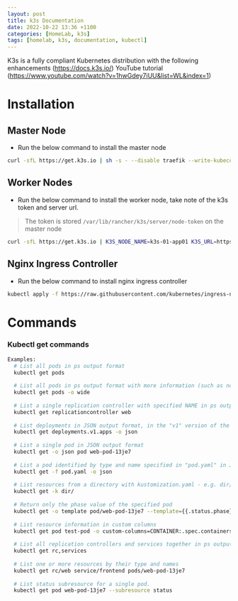 ```yaml
---
layout: post
title: k3s Documentation
date: 2022-10-22 13:36 +1100
categories: [HomeLab, k3s]
tags: [homelab, k3s, documentation, kubectl]
---
```


K3s is a fully compliant Kubernetes distribution with the following enhancements
(https://docs.k3s.io/)
YouTube tutorial (https://www.youtube.com/watch?v=1hwGdey7iUU&list=WL&index=1)

# Installation 
## Master Node 
- Run the below command to install the master node 
```bash
curl -sfL https://get.k3s.io | sh -s - --disable traefik --write-kubeconfig-mode 644 --node-name k3s-01-mgt
```

## Worker Nodes
- Run the below command to install the worker node, take note of the k3s token and server url. 
> The token is stored `/var/lib/rancher/k3s/server/node-token` on the master node
```bash
curl -sfL https://get.k3s.io | K3S_NODE_NAME=k3s-01-app01 K3S_URL=https://192.168.1.107:6443 K3S_TOKEN=mynodetoken sh -
```

## Nginx Ingress Controller
- Run the below command to install nginx ingress controller
```bash
kubectl apply -f https://raw.githubusercontent.com/kubernetes/ingress-nginx/controller-v1.2.1/deploy/static/provider/cloud/deploy.yaml
```

# Commands
### Kubectl get commands
```zsh
Examples:
  # List all pods in ps output format
  kubectl get pods
  
  # List all pods in ps output format with more information (such as node name)
  kubectl get pods -o wide
  
  # List a single replication controller with specified NAME in ps output format
  kubectl get replicationcontroller web
  
  # List deployments in JSON output format, in the "v1" version of the "apps" API group
  kubectl get deployments.v1.apps -o json
  
  # List a single pod in JSON output format
  kubectl get -o json pod web-pod-13je7
  
  # List a pod identified by type and name specified in "pod.yaml" in JSON output format
  kubectl get -f pod.yaml -o json
  
  # List resources from a directory with kustomization.yaml - e.g. dir/kustomization.yaml
  kubectl get -k dir/
  
  # Return only the phase value of the specified pod
  kubectl get -o template pod/web-pod-13je7 --template={{.status.phase}}
  
  # List resource information in custom columns
  kubectl get pod test-pod -o custom-columns=CONTAINER:.spec.containers[0].name,IMAGE:.spec.containers[0].image
  
  # List all replication controllers and services together in ps output format
  kubectl get rc,services
  
  # List one or more resources by their type and names
  kubectl get rc/web service/frontend pods/web-pod-13je7
  
  # List status subresource for a single pod.
  kubectl get pod web-pod-13je7 --subresource status
```
